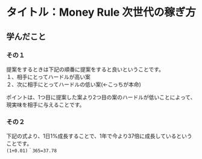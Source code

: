 # タイトル：Money Rule 次世代の稼ぎ方
## 学んだこと
### その１
提案をするときは下記の順番に提案をすると良いということです。  
１、相手にとってハードルが高い案  
２、次に相手にとってハードルの低い案(←こっちが本命)  

ポイントは、1つ目に提案した案より2つ目の案のハードルが低いことによって、現実味を相手に与えることです。  

### その２
下記の式より、1日1%成長することで、1年で今より37倍に成長しているということです。  
`(1+0.01)＾365=37.78`
